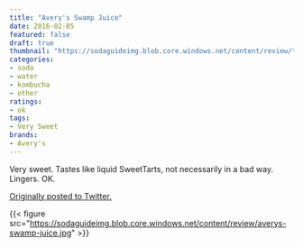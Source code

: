 ```yaml
---
title: "Avery's Swamp Juice"
date: 2016-02-05
featured: false
draft: true
thumbnail: "https://sodaguideimg.blob.core.windows.net/content/review/thumbs/averys-swamp-juice.jpg"
categories:
- soda
- water
- kombucha
- other
ratings:
- ok
tags:
- Very Sweet
brands:
- Avery's
---
```


Very sweet. Tastes like liquid SweetTarts, not necessarily in a bad way. Lingers. OK.

[Originally posted to Twitter.](https://twitter.com/Cavorter/status/695677331558432768)

{{< figure src="https://sodaguideimg.blob.core.windows.net/content/review/averys-swamp-juice.jpg" >}}

